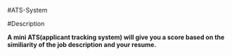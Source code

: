 #ATS-System

#Description

**A mini ATS(applicant tracking system) will give you a score based on the similiarity of the  job description and your resume.**
